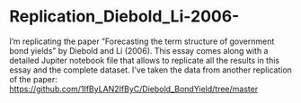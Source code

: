 # Replication_Diebold_Li-2006-
I’m replicating the paper ”Forecasting the term structure of government bond yields” by
Diebold and Li (2006). This essay comes along with a detailed Jupiter notebook file that allows to
replicate all the results in this essay and the complete dataset.
I've taken the data from another replication of the paper: https://github.com/1IfByLAN2IfByC/Diebold_BondYield/tree/master
